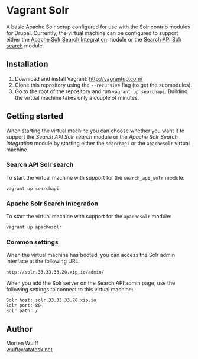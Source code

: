 Vagrant Solr
============

A basic Apache Solr setup configured for use with the Solr contrib modules for Drupal. Currently, the virtual machine can be configured to support either the [Apache Solr Search Integration](http://drupal.org/project/apachesolr) module or the [Search API Solr search](http://drupal.org/project/search_api_solr) module.


Installation
------------

1. Download and install Vagrant: http://vagrantup.com/
2. Clone this repository using the `--recursive` flag (to get the submodules).
3. Go to the root of the repository and run `vagrant up searchapi`. Building the virtual machine takes only a couple of minutes.


Getting started
---------------

When starting the virtual machine you can choose whether you want it to support the *Search API Solr search* module or the *Apache Solr Search Integration* module by starting either the `searchapi` or  the `apachesolr` virtual machine.

### Search API Solr search

To start the virtual machine with support for the `search_api_solr` module:

    vagrant up searchapi

### Apache Solr Search Integration

To start the virtual machine with support for the `apachesolr` module:

    vagrant up apachesolr

### Common settings

When the virtual machine has booted, you can access the Solr admin interface at the following URL:

    http://solr.33.33.33.20.xip.io/admin/

When you add the Solr server on the Search API admin page, use the following settings to connect to this virtual machine:

    Solr host: solr.33.33.33.20.xip.io
    Solr port: 80
    Solr path: /


Author
------

Morten Wulff  
<wulff@ratatosk.net>
